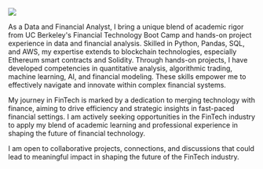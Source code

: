 ![](images)

As a Data and Financial Analyst, I bring a unique blend of academic rigor from UC Berkeley's Financial Technology Boot Camp and hands-on project experience in data and financial analysis. Skilled in Python, Pandas, SQL, and AWS, my expertise extends to blockchain technologies, especially Ethereum smart contracts and Solidity. Through hands-on projects, I have developed competencies in quantitative analysis, algorithmic trading, machine learning, AI, and financial modeling. These skills empower me to effectively navigate and innovate within complex financial systems.

My journey in FinTech is marked by a dedication to merging technology with finance, aiming to drive efficiency and strategic insights in fast-paced financial settings. I am actively seeking opportunities in the FinTech industry to apply my blend of academic learning and professional experience in shaping the future of financial technology.

I am open to collaborative projects, connections, and discussions that could lead to meaningful impact in shaping the future of the FinTech industry.